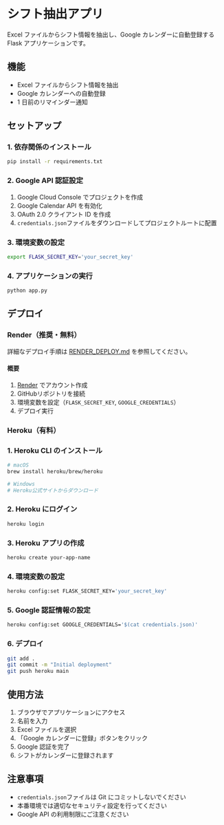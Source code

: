 # シフト抽出アプリ

Excel ファイルからシフト情報を抽出し、Google カレンダーに自動登録する Flask アプリケーションです。

## 機能

- Excel ファイルからシフト情報を抽出
- Google カレンダーへの自動登録
- 1 日前のリマインダー通知

## セットアップ

### 1. 依存関係のインストール

```bash
pip install -r requirements.txt
```

### 2. Google API 認証設定

1. Google Cloud Console でプロジェクトを作成
2. Google Calendar API を有効化
3. OAuth 2.0 クライアント ID を作成
4. `credentials.json`ファイルをダウンロードしてプロジェクトルートに配置

### 3. 環境変数の設定

```bash
export FLASK_SECRET_KEY='your_secret_key'
```

### 4. アプリケーションの実行

```bash
python app.py
```

## デプロイ

### Render（推奨・無料）

詳細なデプロイ手順は [RENDER_DEPLOY.md](RENDER_DEPLOY.md) を参照してください。

#### 概要
1. [Render](https://render.com/) でアカウント作成
2. GitHubリポジトリを接続
3. 環境変数を設定（`FLASK_SECRET_KEY`, `GOOGLE_CREDENTIALS`）
4. デプロイ実行

### Heroku（有料）

### 1. Heroku CLI のインストール

```bash
# macOS
brew install heroku/brew/heroku

# Windows
# Heroku公式サイトからダウンロード
```

### 2. Heroku にログイン

```bash
heroku login
```

### 3. Heroku アプリの作成

```bash
heroku create your-app-name
```

### 4. 環境変数の設定

```bash
heroku config:set FLASK_SECRET_KEY='your_secret_key'
```

### 5. Google 認証情報の設定

```bash
heroku config:set GOOGLE_CREDENTIALS='$(cat credentials.json)'
```

### 6. デプロイ

```bash
git add .
git commit -m "Initial deployment"
git push heroku main
```

## 使用方法

1. ブラウザでアプリケーションにアクセス
2. 名前を入力
3. Excel ファイルを選択
4. 「Google カレンダーに登録」ボタンをクリック
5. Google 認証を完了
6. シフトがカレンダーに登録されます

## 注意事項

- `credentials.json`ファイルは Git にコミットしないでください
- 本番環境では適切なセキュリティ設定を行ってください
- Google API の利用制限にご注意ください
